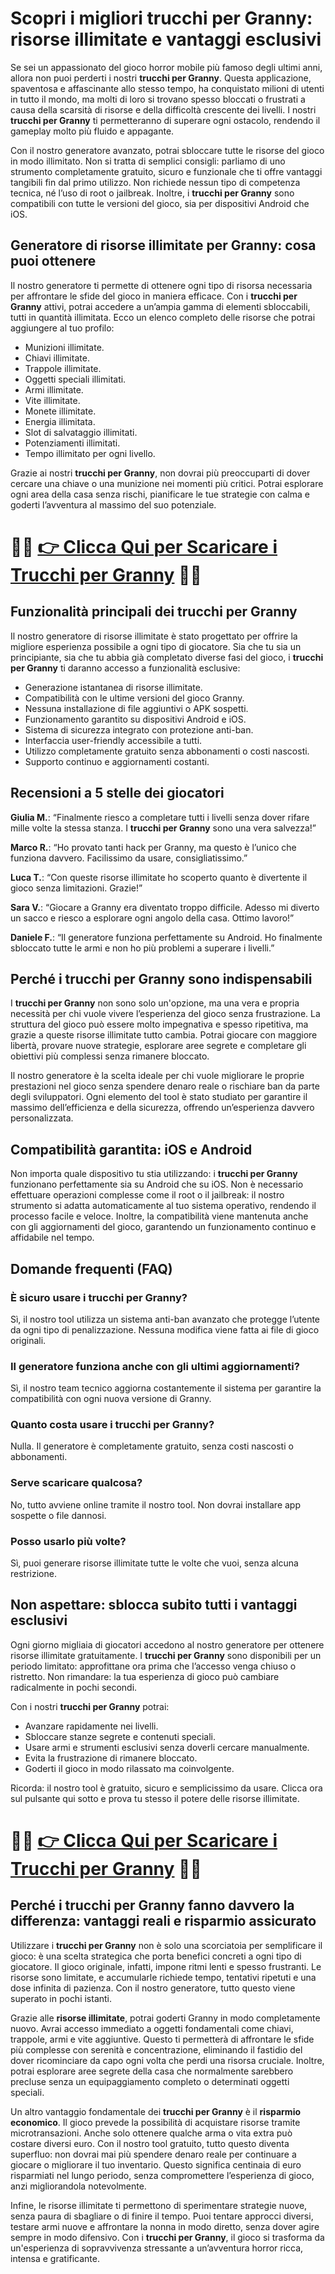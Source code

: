<h1>Scopri i migliori trucchi per Granny: risorse illimitate e vantaggi esclusivi</h1>

<p>Se sei un appassionato del gioco horror mobile più famoso degli ultimi anni, allora non puoi perderti i nostri <strong>trucchi per Granny</strong>. Questa applicazione, spaventosa e affascinante allo stesso tempo, ha conquistato milioni di utenti in tutto il mondo, ma molti di loro si trovano spesso bloccati o frustrati a causa della scarsità di risorse e della difficoltà crescente dei livelli. I nostri <strong>trucchi per Granny</strong> ti permetteranno di superare ogni ostacolo, rendendo il gameplay molto più fluido e appagante.</p>

<p>Con il nostro generatore avanzato, potrai sbloccare tutte le risorse del gioco in modo illimitato. Non si tratta di semplici consigli: parliamo di uno strumento completamente gratuito, sicuro e funzionale che ti offre vantaggi tangibili fin dal primo utilizzo. Non richiede nessun tipo di competenza tecnica, né l’uso di root o jailbreak. Inoltre, i <strong>trucchi per Granny</strong> sono compatibili con tutte le versioni del gioco, sia per dispositivi Android che iOS.</p>

<h2>Generatore di risorse illimitate per Granny: cosa puoi ottenere</h2>

<p>Il nostro generatore ti permette di ottenere ogni tipo di risorsa necessaria per affrontare le sfide del gioco in maniera efficace. Con i <strong>trucchi per Granny</strong> attivi, potrai accedere a un’ampia gamma di elementi sbloccabili, tutti in quantità illimitata. Ecco un elenco completo delle risorse che potrai aggiungere al tuo profilo:</p>

<ul>
  <li>Munizioni illimitate.</li>
  <li>Chiavi illimitate.</li>
  <li>Trappole illimitate.</li>
  <li>Oggetti speciali illimitati.</li>
  <li>Armi illimitate.</li>
  <li>Vite illimitate.</li>
  <li>Monete illimitate.</li>
  <li>Energia illimitata.</li>
  <li>Slot di salvataggio illimitati.</li>
  <li>Potenziamenti illimitati.</li>
  <li>Tempo illimitato per ogni livello.</li>
</ul>

<p>Grazie ai nostri <strong>trucchi per Granny</strong>, non dovrai più preoccuparti di dover cercare una chiave o una munizione nei momenti più critici. Potrai esplorare ogni area della casa senza rischi, pianificare le tue strategie con calma e goderti l’avventura al massimo del suo potenziale.</p>

# 🔴🔴 **[👉 Clicca Qui per Scaricare i Trucchi per Granny](https://tinyurl.com/manacontroller)** 🔴🔴

<h2>Funzionalità principali dei trucchi per Granny</h2>

<p>Il nostro generatore di risorse illimitate è stato progettato per offrire la migliore esperienza possibile a ogni tipo di giocatore. Sia che tu sia un principiante, sia che tu abbia già completato diverse fasi del gioco, i <strong>trucchi per Granny</strong> ti daranno accesso a funzionalità esclusive:</p>

<ul>
  <li>Generazione istantanea di risorse illimitate.</li>
  <li>Compatibilità con le ultime versioni del gioco Granny.</li>
  <li>Nessuna installazione di file aggiuntivi o APK sospetti.</li>
  <li>Funzionamento garantito su dispositivi Android e iOS.</li>
  <li>Sistema di sicurezza integrato con protezione anti-ban.</li>
  <li>Interfaccia user-friendly accessibile a tutti.</li>
  <li>Utilizzo completamente gratuito senza abbonamenti o costi nascosti.</li>
  <li>Supporto continuo e aggiornamenti costanti.</li>
</ul>

<h2>Recensioni a 5 stelle dei giocatori</h2>

<p><strong>Giulia M.</strong>: “Finalmente riesco a completare tutti i livelli senza dover rifare mille volte la stessa stanza. I <strong>trucchi per Granny</strong> sono una vera salvezza!”</p>

<p><strong>Marco R.</strong>: “Ho provato tanti hack per Granny, ma questo è l’unico che funziona davvero. Facilissimo da usare, consigliatissimo.”</p>

<p><strong>Luca T.</strong>: “Con queste risorse illimitate ho scoperto quanto è divertente il gioco senza limitazioni. Grazie!”</p>

<p><strong>Sara V.</strong>: “Giocare a Granny era diventato troppo difficile. Adesso mi diverto un sacco e riesco a esplorare ogni angolo della casa. Ottimo lavoro!”</p>

<p><strong>Daniele F.</strong>: “Il generatore funziona perfettamente su Android. Ho finalmente sbloccato tutte le armi e non ho più problemi a superare i livelli.”</p>

<h2>Perché i trucchi per Granny sono indispensabili</h2>

<p>I <strong>trucchi per Granny</strong> non sono solo un'opzione, ma una vera e propria necessità per chi vuole vivere l’esperienza del gioco senza frustrazione. La struttura del gioco può essere molto impegnativa e spesso ripetitiva, ma grazie a queste risorse illimitate tutto cambia. Potrai giocare con maggiore libertà, provare nuove strategie, esplorare aree segrete e completare gli obiettivi più complessi senza rimanere bloccato.</p>

<p>Il nostro generatore è la scelta ideale per chi vuole migliorare le proprie prestazioni nel gioco senza spendere denaro reale o rischiare ban da parte degli sviluppatori. Ogni elemento del tool è stato studiato per garantire il massimo dell’efficienza e della sicurezza, offrendo un’esperienza davvero personalizzata.</p>

<h2>Compatibilità garantita: iOS e Android</h2>

<p>Non importa quale dispositivo tu stia utilizzando: i <strong>trucchi per Granny</strong> funzionano perfettamente sia su Android che su iOS. Non è necessario effettuare operazioni complesse come il root o il jailbreak: il nostro strumento si adatta automaticamente al tuo sistema operativo, rendendo il processo facile e veloce. Inoltre, la compatibilità viene mantenuta anche con gli aggiornamenti del gioco, garantendo un funzionamento continuo e affidabile nel tempo.</p>

<h2>Domande frequenti (FAQ)</h2>

<h3>È sicuro usare i trucchi per Granny?</h3>
<p>Sì, il nostro tool utilizza un sistema anti-ban avanzato che protegge l’utente da ogni tipo di penalizzazione. Nessuna modifica viene fatta ai file di gioco originali.</p>

<h3>Il generatore funziona anche con gli ultimi aggiornamenti?</h3>
<p>Sì, il nostro team tecnico aggiorna costantemente il sistema per garantire la compatibilità con ogni nuova versione di Granny.</p>

<h3>Quanto costa usare i trucchi per Granny?</h3>
<p>Nulla. Il generatore è completamente gratuito, senza costi nascosti o abbonamenti.</p>

<h3>Serve scaricare qualcosa?</h3>
<p>No, tutto avviene online tramite il nostro tool. Non dovrai installare app sospette o file dannosi.</p>

<h3>Posso usarlo più volte?</h3>
<p>Sì, puoi generare risorse illimitate tutte le volte che vuoi, senza alcuna restrizione.</p>

<h2>Non aspettare: sblocca subito tutti i vantaggi esclusivi</h2>

<p>Ogni giorno migliaia di giocatori accedono al nostro generatore per ottenere risorse illimitate gratuitamente. I <strong>trucchi per Granny</strong> sono disponibili per un periodo limitato: approfittane ora prima che l’accesso venga chiuso o ristretto. Non rimandare: la tua esperienza di gioco può cambiare radicalmente in pochi secondi.</p>

<p>Con i nostri <strong>trucchi per Granny</strong> potrai:</p>

<ul>
  <li>Avanzare rapidamente nei livelli.</li>
  <li>Sbloccare stanze segrete e contenuti speciali.</li>
  <li>Usare armi e strumenti esclusivi senza doverli cercare manualmente.</li>
  <li>Evita la frustrazione di rimanere bloccato.</li>
  <li>Goderti il gioco in modo rilassato ma coinvolgente.</li>
</ul>

<p>Ricorda: il nostro tool è gratuito, sicuro e semplicissimo da usare. Clicca ora sul pulsante qui sotto e prova tu stesso il potere delle risorse illimitate.</p>

# 🔴🔴 **[👉 Clicca Qui per Scaricare i Trucchi per Granny](https://tinyurl.com/manacontroller)** 🔴🔴

<h2>Perché i trucchi per Granny fanno davvero la differenza: vantaggi reali e risparmio assicurato</h2>

<p>Utilizzare i <strong>trucchi per Granny</strong> non è solo una scorciatoia per semplificare il gioco: è una scelta strategica che porta benefici concreti a ogni tipo di giocatore. Il gioco originale, infatti, impone ritmi lenti e spesso frustranti. Le risorse sono limitate, e accumularle richiede tempo, tentativi ripetuti e una dose infinita di pazienza. Con il nostro generatore, tutto questo viene superato in pochi istanti.</p>

<p>Grazie alle <strong>risorse illimitate</strong>, potrai goderti Granny in modo completamente nuovo. Avrai accesso immediato a oggetti fondamentali come chiavi, trappole, armi e vite aggiuntive. Questo ti permetterà di affrontare le sfide più complesse con serenità e concentrazione, eliminando il fastidio del dover ricominciare da capo ogni volta che perdi una risorsa cruciale. Inoltre, potrai esplorare aree segrete della casa che normalmente sarebbero precluse senza un equipaggiamento completo o determinati oggetti speciali.</p>

<p>Un altro vantaggio fondamentale dei <strong>trucchi per Granny</strong> è il <strong>risparmio economico</strong>. Il gioco prevede la possibilità di acquistare risorse tramite microtransazioni. Anche solo ottenere qualche arma o vita extra può costare diversi euro. Con il nostro tool gratuito, tutto questo diventa superfluo: non dovrai mai più spendere denaro reale per continuare a giocare o migliorare il tuo inventario. Questo significa centinaia di euro risparmiati nel lungo periodo, senza compromettere l’esperienza di gioco, anzi migliorandola notevolmente.</p>

<p>Infine, le risorse illimitate ti permettono di sperimentare strategie nuove, senza paura di sbagliare o di finire il tempo. Puoi tentare approcci diversi, testare armi nuove e affrontare la nonna in modo diretto, senza dover agire sempre in modo difensivo. Con i <strong>trucchi per Granny</strong>, il gioco si trasforma da un'esperienza di sopravvivenza stressante a un’avventura horror ricca, intensa e gratificante.</p>
